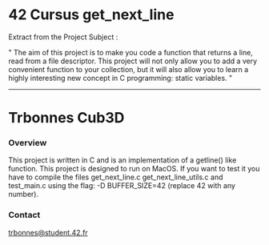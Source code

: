 # 42 Cursus get_next_line

Extract from the Project Subject :

" The aim of this project is to make you code a function that returns a line,
read from a file descriptor. 
This project will not only allow you to add a very convenient function to your collection,
but it will also allow you to learn a highly interesting new concept in C programming:
static variables. "

---

Trbonnes Cub3D
===============

### Overview
This project is written in C and is an implementation of a getline() like function.
This project is designed to run on MacOS.
If you want to test it you have to compile the files get_next_line.c get_next_line_utils.c and test_main.c using the flag: -D BUFFER_SIZE=42 (replace 42 with any number).

### Contact
trbonnes@student.42.fr
